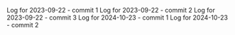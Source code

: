 Log for 2023-09-22 - commit 1
Log for 2023-09-22 - commit 2
Log for 2023-09-22 - commit 3
Log for 2024-10-23 - commit 1
Log for 2024-10-23 - commit 2
